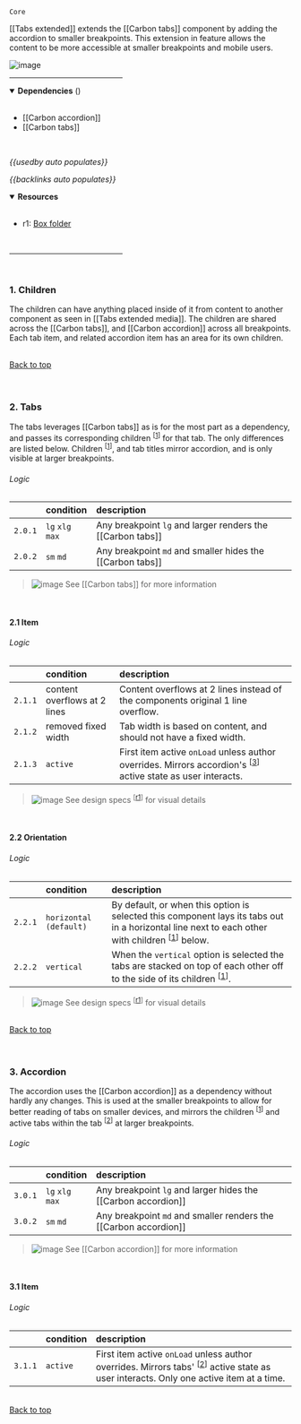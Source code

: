 `Core` <!-- category start --><!-- category end -->

[[Tabs extended]] extends the [[Carbon tabs]] component by adding the accordion to smaller breakpoints. This extension in feature allows the content to be more accessible at smaller breakpoints and mobile users.

![image](https://user-images.githubusercontent.com/3793636/119056845-ff9f6f00-b990-11eb-8c1d-f63b78ebc995.png)

<hr width="40%" />

<!-- toc start open="true" depthStart="3" depthEnd="5" --><!-- toc end -->

<details open="true">
  <summary><strong>Dependencies</strong> (<!-- dependencyCount start --><!-- dependencyCount end -->)</summary><br />

- [[Carbon accordion]]
- [[Carbon tabs]]

<br />
</details>

<!-- usedby start open="true" -->
*{{usedby auto populates}}*
<!-- usedby end -->

<!-- backlinks start open="true" -->
*{{backlinks auto populates}}*
<!-- backlinks end -->

<a name="resources"></a>
<details open="true">
  <summary><strong>Resources</strong></summary><br />

- r1: [Box folder](https://ibm.ent.box.com/folder/133802998765)

<br />
</details>

<hr width="40%" />

<br />

### 1. Children

The children can have anything placed inside of it from content to another component as seen in [[Tabs extended media]]. The children are shared across the [[Carbon tabs]], and [[Carbon accordion]] across all breakpoints. Each tab item, and related accordion item has an area for its own children.

<br />[Back to top](#wiki-wrapper)<br /><br /><br />


### 2. Tabs

The tabs leverages [[Carbon tabs]] as is for the most part as a dependency, and passes its corresponding children <sup>[[1](#1-children)]</sup> for that tab. The only differences are listed below. Children <sup>[[1](#1-children)]</sup>, and tab titles mirror accordion, and is only visible at larger breakpoints.

###### Logic

| | condition | description |
|:--- |:--------- |:----------- |
| `2.0.1` | `lg` `xlg` `max` | Any breakpoint `lg` and larger renders the [[Carbon tabs]] |
| `2.0.2` | `sm` `md` | Any breakpoint `md` and smaller hides the [[Carbon tabs]] |

> ![image](https://user-images.githubusercontent.com/3793636/117873919-f6faba80-b265-11eb-81a5-039bdcd822e8.png)  See [[Carbon tabs]] for more information

<br />

#### 2.1 Item

###### Logic

| | condition | description |
|:--- |:--------- |:----------- |
| `2.1.1` | content overflows at 2 lines | Content overflows at 2 lines instead of the components original 1 line overflow.  |
| `2.1.2` | removed fixed width | Tab width is based on content, and should not have a fixed width.  |
| `2.1.3` | `active` | First item active `onLoad` unless author overrides. Mirrors accordion's <sup>[[3](#3-accordion)]</sup> active state as user interacts.  |

> ![image](https://user-images.githubusercontent.com/3793636/117873919-f6faba80-b265-11eb-81a5-039bdcd822e8.png)  See design specs <sup>[[r1](#resources)]</sup> for visual details

<br />

#### 2.2 Orientation

###### Logic

| | condition | description |
|:--- |:--------- |:----------- |
| `2.2.1` | `horizontal (default)` | By default, or when this option is selected this component lays its tabs out in a horizontal line next to each other with children <sup>[[1](#1-children)]</sup> below. |
| `2.2.2` | `vertical` | When the `vertical` option is selected the tabs are stacked on top of each other off to the side of its children <sup>[[1](#1-children)]</sup>. |

> ![image](https://user-images.githubusercontent.com/3793636/117873919-f6faba80-b265-11eb-81a5-039bdcd822e8.png)  See design specs <sup>[[r1](#resources)]</sup> for visual details


<br />[Back to top](#wiki-wrapper)<br /><br /><br />


### 3. Accordion

The accordion uses the [[Carbon accordion]] as a dependency without hardly any changes. This is used at the smaller breakpoints to allow for better reading of tabs on smaller devices, and mirrors the children <sup>[[1](#1-children)]</sup> and active tabs within the tab <sup>[[2](#2-tabs)]</sup> at larger breakpoints.

###### Logic

| | condition | description |
|:--- |:--------- |:----------- |
| `3.0.1` | `lg` `xlg` `max` | Any breakpoint `lg` and larger hides the [[Carbon accordion]] |
| `3.0.2` | `sm` `md` | Any breakpoint `md` and smaller renders the [[Carbon accordion]] |

> ![image](https://user-images.githubusercontent.com/3793636/117873919-f6faba80-b265-11eb-81a5-039bdcd822e8.png)  See [[Carbon accordion]] for more information

<br />

#### 3.1 Item

###### Logic

| | condition | description |
|:--- |:--------- |:----------- |
| `3.1.1` | `active` | First item active `onLoad` unless author overrides. Mirrors tabs' <sup>[[2](#2-tabs)]</sup> active state as user interacts. Only one active item at a time.  |


<br />[Back to top](#wiki-wrapper)<br /><br /><br />

